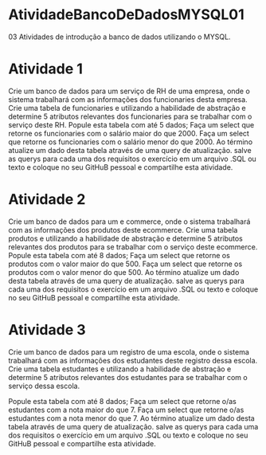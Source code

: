 # AtividadeBancoDeDadosMYSQL01
03 Atividades de introdução a banco de dados utilizando o MYSQL.

Atividade 1
====================================================================
Crie um banco de dados para um serviço de RH de uma empresa, onde o sistema
trabalhará com as informações dos funcionaries desta empresa.
Crie uma tabela de funcionaries e utilizando a habilidade de abstração e determine 5
atributos relevantes dos funcionaries para se trabalhar com o serviço deste RH.
Popule esta tabela com até 5 dados;
Faça um select que retorne os funcionaries com o salário maior do que 2000.
Faça um select que retorne os funcionaries com o salário menor do que 2000.
Ao término atualize um dado desta tabela através de uma query de atualização.
salve as querys para cada uma dos requisitos o exercício em um arquivo .SQL ou texto e
coloque no seu GitHuB pessoal e compartilhe esta atividade.

Atividade 2
=====================================================================
Crie um banco de dados para um e commerce, onde o sistema trabalhará com as
informações dos produtos deste ecommerce.
Crie uma tabela produtos e utilizando a habilidade de abstração e determine 5 atributos
relevantes dos produtos para se trabalhar com o serviço deste ecommerce.
Popule esta tabela com até 8 dados;
Faça um select que retorne os produtos com o valor maior do que 500.
Faça um select que retorne os produtos com o valor menor do que 500.
Ao término atualize um dado desta tabela através de uma query de atualização.
salve as querys para cada uma dos requisitos o exercício em um arquivo .SQL ou texto e
coloque no seu GitHuB pessoal e compartilhe esta atividade.

Atividade 3
=====================================================================
Crie um banco de dados para um registro de uma escola, onde o sistema trabalhará com as
informações dos estudantes deste registro dessa escola.
Crie uma tabela estudantes e utilizando a habilidade de abstração e determine 5 atributos
relevantes dos estudantes para se trabalhar com o serviço dessa escola.

Popule esta tabela com até 8 dados;
Faça um select que retorne o/as estudantes com a nota maior do que 7.
Faça um select que retorne o/as estudantes com a nota menor do que 7.
Ao término atualize um dado desta tabela através de uma query de atualização.
salve as querys para cada uma dos requisitos o exercício em um arquivo .SQL ou texto e
coloque no seu GitHuB pessoal e compartilhe esta atividade.
